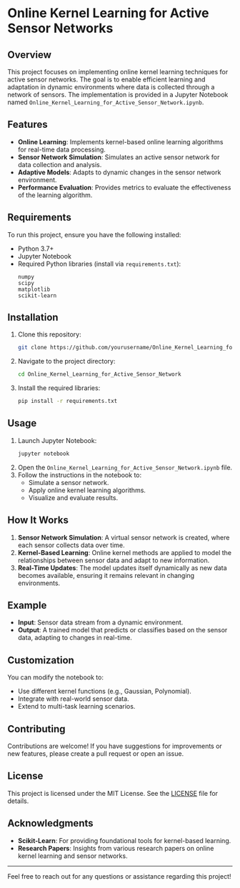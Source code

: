 # Online Kernel Learning for Active Sensor Networks

## Overview
This project focuses on implementing online kernel learning techniques for active sensor networks. The goal is to enable efficient learning and adaptation in dynamic environments where data is collected through a network of sensors. The implementation is provided in a Jupyter Notebook named `Online_Kernel_Learning_for_Active_Sensor_Network.ipynb`.

## Features
- **Online Learning**: Implements kernel-based online learning algorithms for real-time data processing.
- **Sensor Network Simulation**: Simulates an active sensor network for data collection and analysis.
- **Adaptive Models**: Adapts to dynamic changes in the sensor network environment.
- **Performance Evaluation**: Provides metrics to evaluate the effectiveness of the learning algorithm.

## Requirements
To run this project, ensure you have the following installed:

- Python 3.7+
- Jupyter Notebook
- Required Python libraries (install via `requirements.txt`):
  ```
  numpy
  scipy
  matplotlib
  scikit-learn
  ```

## Installation
1. Clone this repository:
   ```bash
   git clone https://github.com/yourusername/Online_Kernel_Learning_for_Active_Sensor_Network.git
   ```
2. Navigate to the project directory:
   ```bash
   cd Online_Kernel_Learning_for_Active_Sensor_Network
   ```
3. Install the required libraries:
   ```bash
   pip install -r requirements.txt
   ```

## Usage
1. Launch Jupyter Notebook:
   ```bash
   jupyter notebook
   ```
2. Open the `Online_Kernel_Learning_for_Active_Sensor_Network.ipynb` file.
3. Follow the instructions in the notebook to:
   - Simulate a sensor network.
   - Apply online kernel learning algorithms.
   - Visualize and evaluate results.

## How It Works
1. **Sensor Network Simulation**: A virtual sensor network is created, where each sensor collects data over time.
2. **Kernel-Based Learning**: Online kernel methods are applied to model the relationships between sensor data and adapt to new information.
3. **Real-Time Updates**: The model updates itself dynamically as new data becomes available, ensuring it remains relevant in changing environments.

## Example
- **Input**: Sensor data stream from a dynamic environment.
- **Output**: A trained model that predicts or classifies based on the sensor data, adapting to changes in real-time.

## Customization
You can modify the notebook to:
- Use different kernel functions (e.g., Gaussian, Polynomial).
- Integrate with real-world sensor data.
- Extend to multi-task learning scenarios.

## Contributing
Contributions are welcome! If you have suggestions for improvements or new features, please create a pull request or open an issue.

## License
This project is licensed under the MIT License. See the [LICENSE](LICENSE) file for details.

## Acknowledgments
- **Scikit-Learn**: For providing foundational tools for kernel-based learning.
- **Research Papers**: Insights from various research papers on online kernel learning and sensor networks.

---
Feel free to reach out for any questions or assistance regarding this project!

